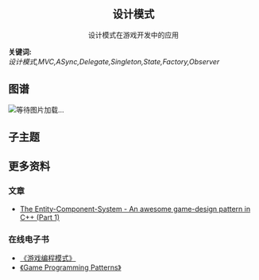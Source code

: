 <h2 align="center">设计模式</h2>
<p align="center">设计模式在游戏开发中的应用</p>

**关键词:**<br/>
*设计模式,MVC,ASync,Delegate,Singleton,State,Factory,Observer*

## 图谱
![等待图片加载...](https://github.com/gonglei007/GameDevMind/blob/main/exports/3.1.设计模式.png?raw=true)

## 子主题

## 更多资料
### 文章
* [The Entity-Component-System - An awesome game-design pattern in C++ (Part 1)](https://www.gamedeveloper.com/design/the-entity-component-system---an-awesome-game-design-pattern-in-c-part-1-)
### 在线电子书 
* [《游戏编程模式》](https://gpp.tkchu.me)
* [《Game Programming Patterns》](http://gameprogrammingpatterns.com/contents.html)

